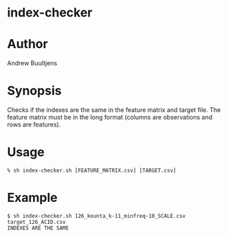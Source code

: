 # index-checker

# Author
Andrew Buultjens

# Synopsis
Checks if the indexes are the same in the feature matrix and target file. The feature matrix must be in the long format (columns are observations and rows are features).

# Usage
```
% sh index-checker.sh [FEATURE_MATRIX.csv] [TARGET.csv]
```
# Example
```
$ sh index-checker.sh 126_kounta_k-11_minfreq-10_SCALE.csv target_126_ACID.csv
INDEXES ARE THE SAME
```
